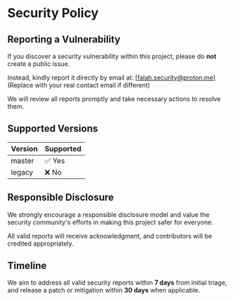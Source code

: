 # Security Policy

## Reporting a Vulnerability

If you discover a security vulnerability within this project, please do **not** create a public issue.

Instead, kindly report it directly by email at: [falah.security@proton.me]  
(Replace with your real contact email if different)

We will review all reports promptly and take necessary actions to resolve them.

## Supported Versions

| Version | Supported |
|---------|-----------|
| master  | ✅ Yes     |
| legacy  | ❌ No      |

## Responsible Disclosure

We strongly encourage a responsible disclosure model and value the security community's efforts in making this project safer for everyone.

All valid reports will receive acknowledgment, and contributors will be credited appropriately.

## Timeline

We aim to address all valid security reports within **7 days** from initial triage, and release a patch or mitigation within **30 days** when applicable.
